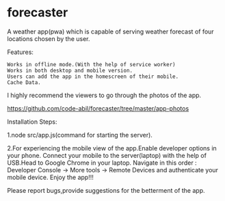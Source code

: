 # forecaster

A weather app(pwa) which is capable of serving weather forecast of four locations chosen by the user.

Features:

    Works in offline mode.(With the help of service worker)  
    Works in both desktop and mobile version.
    Users can add the app in the homescreen of their mobile.
    Cache Data.
    
I highly recommend the viewers to go through the photos of the app.

https://github.com/code-abil/forecaster/tree/master/app-photos

Installation Steps:

1.node src/app.js(command for starting the server).

2.For experiencing the mobile view of the app.Enable developer options in your phone.
Connect your mobile to the server(laptop) with the help of USB.Head to Google Chrome in your laptop.
Navigate in this order : Developer Console -> More tools -> Remote Devices and authenticate your mobile device.
Enjoy the app!!!

Please report bugs,provide suggestions for the betterment of the app.
      

